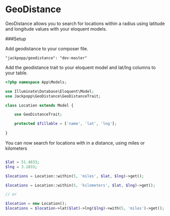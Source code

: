 # GeoDistance
GeoDistance allows you to search for locations within a radius using latitude and longitude values with your eloquent models.

###Setup

Add geodistance to your composer file.
```
"jackpopp/geodistance": "dev-master"
```

Add the geodistance trait to your eloquent model and lat/lng columns to your table.

```php
<?php namespace App\Models;

use Illuminate\Database\Eloquent\Model;
use Jackpopp\GeoDistance\GeoDistanceTrait;

class Location extends Model {

    use GeoDistanceTrait;

    protected $fillable = ['name', 'lat', 'lng'];
    
}
```

You can now search for locations with in a distance, using miles or kilometers

```php

$lat = 51.4833;
$lng = 3.1833;

$locations = Location::within(5, 'miles', $lat, $lng)->get();

$locations = Location::within(5, 'kilometers', $lat, $lng)->get();

// or 

$location = new Location();
$locations = $location->lat($lat)->lng($lng)->with(5, 'miles')->get();

```